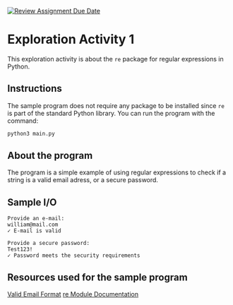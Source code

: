 [![Review Assignment Due Date](https://classroom.github.com/assets/deadline-readme-button-24ddc0f5d75046c5622901739e7c5dd533143b0c8e959d652212380cedb1ea36.svg)](https://classroom.github.com/a/oB7VDeFN)

# Exploration Activity 1

This exploration activity is about the `re` package for regular expressions in Python.

## Instructions

The sample program does not require any package to be installed since `re` is part of the standard Python library.  You can run the program with the command:

```bash
python3 main.py
```

## About the program

The program is a simple example of using regular expressions to check if a string is a valid email adress, or a secure password.

## Sample I/O

```
Provide an e-mail: 
william@mail.com
✓ E-mail is valid

Provide a secure password:
Test123!
✓ Password meets the security requirements
```

## Resources used for the sample program

[Valid Email Format](https://help.xmatters.com/ondemand/trial/valid_email_format.htm)
[re Module Documentation](https://docs.python.org/3/library/re.html)
